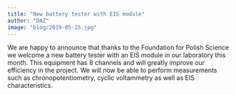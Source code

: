 ```yaml
---
title: "New battery tester with EIS module"
author: "DAZ"
image: "blog/2019-05-15.jpg"
---
```


We are happy to announce that thanks to the Foundation for Polish Science we
welcome a new battery tester with an EIS module in our laboratory this month.
This equipment has 8 channels and will greatly improve our efficiency in the
project. We will now be able to perform measurements such as
chronopotentiometry, cyclic voltammetry as well as EIS characteristics. 
